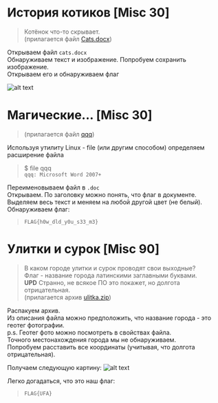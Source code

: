 История котиков [Misc 30]
================
>Котёнок что-то скрывает.  
(прилагается файл [Cats.docx](https://github.com/axelmaker/vkactf2018_writeup/raw/master/misc/Cats.docx))

Открываем файл ```cats.docx```  
Обнаруживаем текст и изображение. Попробуем сохранить изображение.  
Открываем его и обнаруживаем флаг

![alt text](https://github.com/axelmaker/vkactf2018_writeup/blob/master/misc/213213.png?raw=true)

Магические... [Misc 30]
================
> (прилагается файл [qqq](https://github.com/axelmaker/vkactf2018_writeup/raw/master/misc/qqq))

Используя утилиту Linux - file (или другим способом) определяем расширение файла
>$ file qqq  
```qqq: Microsoft Word 2007+```

Переименовываем файл в ```.doc```  
Открываем. По заголовку можно понять, что флаг в документе.  
Выделяем весь текст и меняем на любой другой цвет (не белый).  
Обнаруживаем флаг:  
>```FLAG{h0w_dld_y0u_s33_m3}```

Улитки и сурок [Misc 90]
================
>В каком городе улитки и сурок проводят свои выходные?  
Флаг - название города латинскими заглавными буквами.  
**UPD** Странно, не всякое ПО это покажет, но долгота отрицательная.  
(прилагается архив [ulitka.zip](https://github.com/axelmaker/vkactf2018_writeup/raw/master/misc/ulitka.zip))

Распакуем архив.  
Из описания файла можно предположить, что название города - это геотег фотографии.  
p.s. Геотег фото можно посмотреть в свойствах файла.  
Точного местонахождения города мы не обнаруживаем.  
Попробуем расставить все координаты (учитывая, что долгота отрицательная).

Получаем следующую картину:
![alt text](https://github.com/axelmaker/vkactf2018_writeup/blob/master/misc/misc90.jpg?raw=true)

Легко догадаться, что это наш флаг:  
>```FLAG{UFA}```  
